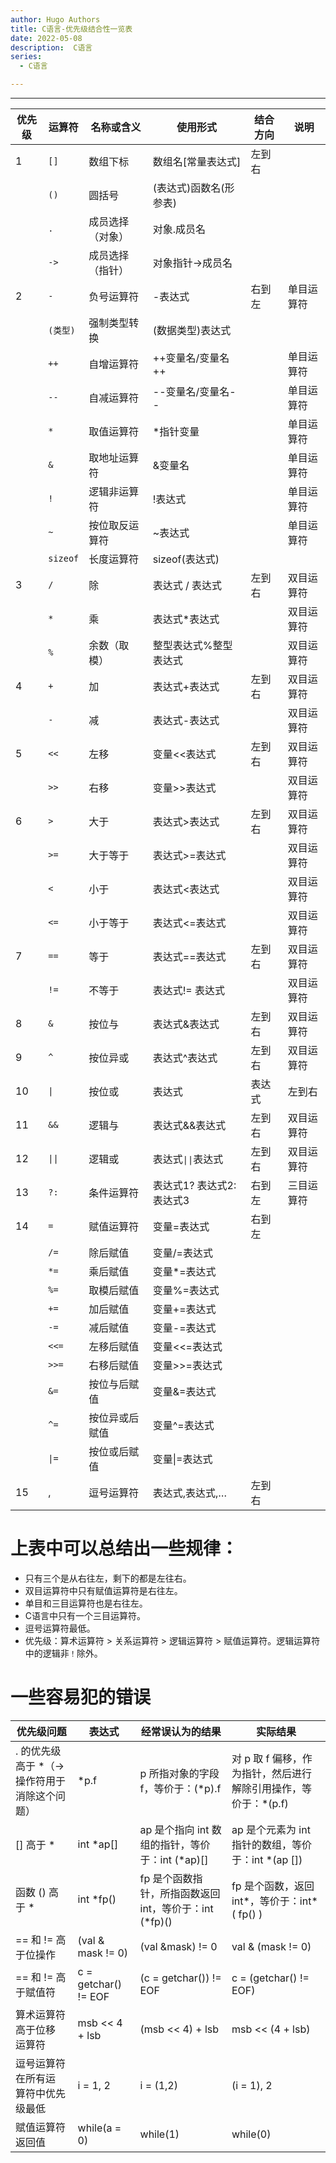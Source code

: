 ```yaml
---
author: Hugo Authors
title: C语言-优先级结合性一览表
date: 2022-05-08
description:  C语言
series:
  - C语言

---
```


---
<!--more-->
|优先级|运算符|名称或含义|使用形式|结合方向|说明|
|-|-|-|-|-|-|
|1|`[]`|数组下标|数组名[常量表达式]|左到右|
||`()`|圆括号|(表达式)函数名(形参表)|||
||`.`|成员选择（对象）|对象.成员名|||
||`->`|成员选择（指针）|对象指针->成员名|||
|2|`-`|负号运算符|-表达式|右到左|单目运算符|
||`(类型)`|强制类型转换|(数据类型)表达式|||
||`++`|自增运算符|++变量名/变量名++||单目运算符|
||`--`|自减运算符|--变量名/变量名--||单目运算符|
||`*`|取值运算符|*指针变量||单目运算符|
||`&`|取地址运算符|&变量名||单目运算符|
||`!`|逻辑非运算符|!表达式||单目运算符|
||`~`|按位取反运算符|~表达式||单目运算符|
||`sizeof`|长度运算符|sizeof(表达式)|||
|3|`/`|除|表达式 / 表达式|左到右|双目运算符|
||`*`|乘|表达式*表达式||双目运算符|
||`%`|余数（取模）|整型表达式%整型表达式||双目运算符|
|4|`+`|加|表达式+表达式|左到右|双目运算符|
||`-`|减|表达式-表达式||双目运算符|
|5|`<<`|左移|变量<<表达式|左到右|双目运算符|
||`>>`|右移|变量>>表达式||双目运算符|
|6|`>`|大于|表达式>表达式|左到右|双目运算符|
||`>=`|大于等于|表达式>=表达式||双目运算符|
||`<`|小于|表达式<表达式||双目运算符|
||`<=`|小于等于|表达式<=表达式||双目运算符|
|7|`==`|等于|表达式==表达式|左到右|双目运算符|
||`!=`|不等于|表达式!= 表达式||双目运算符|
|8|`&`|按位与|表达式&表达式|左到右|双目运算符|
|9|`^`|按位异或|表达式^表达式|左到右|双目运算符|
|10|`\|`|按位或|表达式|表达式|左到右|双目运算符|
|11|`&&`|逻辑与|表达式&&表达式|左到右|双目运算符|
|12|`\|\|`|逻辑或|表达式`\|\|`表达式|左到右|双目运算符|
|13|`?:`|条件运算符|表达式1? 表达式2: 表达式3|右到左|三目运算符|
|14|`=`|赋值运算符|变量=表达式|右到左||
||`/=`|除后赋值|变量/=表达式|||
||`*=`|乘后赋值|变量*=表达式|||
||`%=`|取模后赋值|变量%=表达式|||
||`+=`|加后赋值|变量+=表达式|||
||`-=`|减后赋值|变量-=表达式|||
||`<<=`|左移后赋值|变量<<=表达式|||
||`>>=`|右移后赋值|变量>>=表达式|||
||`&=`|按位与后赋值|变量&=表达式|||
||`^=`|按位异或后赋值|变量^=表达式|||
||`\|=`|按位或后赋值|变量\|=表达式|||
|15|,|逗号运算符|表达式,表达式,…|左到右||

# 上表中可以总结出一些规律：
 - 只有三个是从右往左，剩下的都是左往右。
 - 双目运算符中只有赋值运算符是右往左。
 - 单目和三目运算符也是右往左。
 - C语言中只有一个三目运算符。
 - 逗号运算符最低。
 - 优先级：算术运算符 > 关系运算符 > 逻辑运算符 > 赋值运算符。逻辑运算符中的逻辑非`！`除外。

# 一些容易犯的错误

|优先级问题	|表达式|	经常误认为的结果|	实际结果|
|-|-|-|-|
|. 的优先级高于 *（-> 操作符用于消除这个问题）|	*p.f|	p 所指对象的字段 f，等价于：(*p).f|	对 p 取 f 偏移，作为指针，然后进行解除引用操作，等价于：*(p.f)|
|[] 高于 *|	int *ap[]|	ap 是个指向 int 数组的指针，等价于：int (*ap)[]|	ap 是个元素为 int 指针的数组，等价于：int *(ap [])|
|函数 () 高于 *|	int *fp()|	fp 是个函数指针，所指函数返回 int，等价于：int (*fp)()|	fp 是个函数，返回 int*，等价于：int* ( fp() )|
|== 和 != 高于位操作|	(val & mask != 0)|	(val &mask) != 0|	val & (mask != 0)|
|== 和 != 高于赋值符|	c = getchar() != EOF|	(c = getchar()) != EOF|	c = (getchar() != EOF)|
|算术运算符高于位移 运算符|	msb << 4 + lsb|	(msb << 4) + lsb|	msb << (4 + lsb)|
|逗号运算符在所有运 算符中优先级最低|	i = 1, 2|	i = (1,2)|	(i = 1), 2|
|赋值运算符返回值|while(a = 0)|while(1)|while(0)|